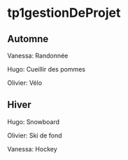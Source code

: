 # tp1gestionDeProjet

## Automne

Vanessa: Randonnée

Hugo: Cueillir des pommes

Olivier: Vélo


## Hiver

Hugo: Snowboard

Olivier: Ski de fond

Vanessa: Hockey
